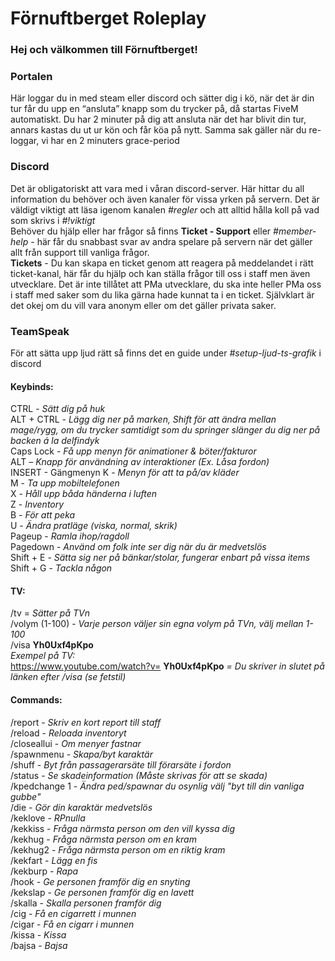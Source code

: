 # Förnuftberget Roleplay
### Hej och välkommen till Förnuftberget!   
### Portalen
Här loggar du in med steam eller discord och sätter dig i kö, när det är din tur får du upp en “ansluta” knapp som du trycker på, då startas FiveM automatiskt. Du har 2 minuter på dig att ansluta när det har blivit din tur, annars kastas du ut ur kön och får köa på nytt. Samma sak gäller när du re-loggar, vi har en 2 minuters grace-period 
 &nbsp;
### Discord
Det är obligatoriskt att vara med i våran discord-server. Här hittar du all information du behöver och även kanaler för vissa yrken på servern. Det är väldigt viktigt att läsa igenom kanalen *#regler* och att alltid hålla koll på vad som skrivs i *#!viktigt*  
Behöver du hjälp eller har frågor så finns __Ticket - Support__ eller *#member-help* - här får du snabbast svar av andra spelare på servern när det gäller allt från support till vanliga frågor.   
__Tickets__ - Du kan skapa en ticket genom att reagera på meddelandet i rätt ticket-kanal, här får du hjälp och kan ställa frågor till oss i staff men även utvecklare. Det är inte tillåtet att PMa utvecklare, du ska inte heller PMa oss i staff med saker som du lika gärna hade kunnat ta i en ticket. Självklart är det okej om du vill vara anonym eller om det gäller privata saker.
 &nbsp;
### TeamSpeak 
För att sätta upp ljud rätt så finns det en guide under *#setup-ljud-ts-grafik* i discord
 &nbsp;
#### Keybinds:
CTRL - *Sätt dig på huk*  
ALT + CTRL - *Lägg dig ner på marken, Shift för att ändra mellan mage/rygg, om du trycker samtidigt som du springer slänger du dig ner på backen á la delfindyk*  
Caps Lock - *Få upp menyn för animationer & böter/fakturor*  
ALT – *Knapp för användning av interaktioner (Ex. Låsa fordon)*  
INSERT - Gängmenyn
K - *Menyn för att ta på/av kläder*  
M - *Ta upp mobiltelefonen*  
X - *Håll upp båda händerna i luften*  
Z - *Inventory*  
B - *För att peka*  
U - *Ändra pratläge (viska, normal, skrik)*  
Pageup - *Ramla ihop/ragdoll*  
Pagedown - *Använd om folk inte ser dig när du är medvetslös*  
Shift + E - *Sätta sig ner på bänkar/stolar, fungerar enbart på vissa items*  
Shift + G - *Tackla någon*  

#### TV:
/tv = *Sätter på TVn*  
/volym (1-100) - *Varje person väljer sin egna volym på TVn, välj mellan 1-100*  
/visa __Yh0Uxf4pKpo__  
*Exempel på TV:*  
https://www.youtube.com/watch?v= __Yh0Uxf4pKpo__ *= Du skriver in slutet på länken efter /visa (se fetstil)*  

#### Commands:
/report - *Skriv en kort report till staff*  
/reload - *Reloada inventoryt*  
/closeallui - *Om menyer fastnar*  
/spawnmenu - *Skapa/byt karaktär*  
/shuff - *Byt från passagerarsäte till förarsäte i fordon*  
/status - *Se skadeinformation (Måste skrivas för att se skada)*   
/kpedchange 1 - *Ändra ped/spawnar du osynlig välj "byt till din vanliga gubbe"*  
/die - *Gör din karaktär medvetslös*  
/keklove - *RPnulla*  
/kekkiss - *Fråga närmsta person om den vill kyssa dig*  
/kekhug - *Fråga närmsta person om en kram*  
/kekhug2 - *Fråga närmsta person om en riktig kram*  
/kekfart - *Lägg en fis*  
/kekburp - *Rapa*  
/hook - *Ge personen framför dig en snyting*  
/kekslap - *Ge personen framför dig en lavett*  
/skalla - *Skalla personen framför dig*  
/cig - *Få en cigarrett i munnen*  
/cigar - *Få en cigarr i munnen*  
/kissa - *Kissa*  
/bajsa - *Bajsa*  
